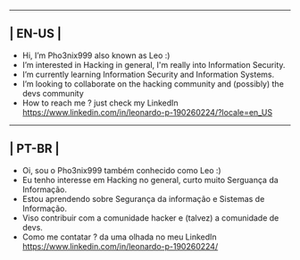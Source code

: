  -------------------------------------------------------------------------------------------------------------
|                                                  EN-US                                                      |
 ------------------------------------------------------------------------------------------------------------- 
- Hi, I’m Pho3nix999 also known as Leo :)
- I’m interested in Hacking in general, I'm really into Information Security.
- I’m currently learning Information Security and Information Systems.
- I’m looking to collaborate on the hacking community and (possibly) the devs community 
- How to reach me ? just check my LinkedIn https://www.linkedin.com/in/leonardo-p-190260224/?locale=en_US
 -------------------------------------------------------------------------------------------------------------
|                                                  PT-BR                                                      |
 -------------------------------------------------------------------------------------------------------------                                                  
- Oi, sou o Pho3nix999 também conhecido como Leo :)
- Eu tenho interesse em Hacking no general, curto muito Serguança da Informação.
- Estou aprendendo sobre Segurança da informação e Sistemas de Informação.
- Viso contribuir com a comunidade hacker e (talvez) a comunidade de devs.
- Como me contatar ? da uma olhada no meu LinkedIn https://www.linkedin.com/in/leonardo-p-190260224/

<!---
Pho3nix999/Pho3nix999 is a ✨ special ✨ repository because its `README.md` (this file) appears on your GitHub profile.
You can click the Preview link to take a look at your changes.
--->
